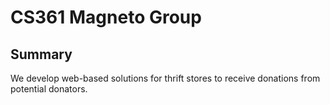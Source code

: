 CS361 Magneto Group
===================

Summary
-------

We develop web-based solutions for thrift stores to receive donations from potential donators.
